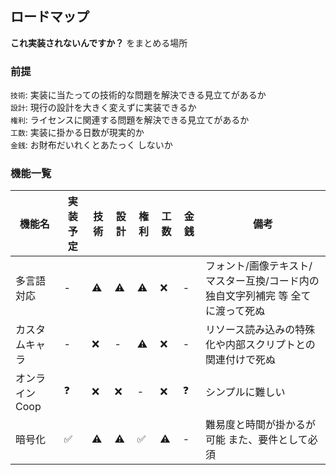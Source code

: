 ## ロードマップ
**これ実装されないんですか？** をまとめる場所

### 前提
`技術`: 実装に当たっての技術的な問題を解決できる見立てがあるか  
`設計`: 現行の設計を大きく変えずに実装できるか  
`権利`: ライセンスに関連する問題を解決できる見立てがあるか  
`工数`: 実装に掛かる日数が現実的か  
`金銭`: お財布だいれくとあたっく しないか  

### 機能一覧
|機能名|実装予定|技術|設計|権利|工数|金銭|備考|
|------|-------|----|----|----|----|----|----|
|多言語対応|-|⚠️|⚠️|⚠️|❌|-|フォント/画像テキスト/マスター互換/コード内の独自文字列補完 等 全てに渡って死ぬ|
|カスタムキャラ|-|❌|-|⚠️|❌|-|リソース読み込みの特殊化や内部スクリプトとの関連付けで死ぬ|
|オンラインCoop|❓|❌|❌|-|❌|❓|シンプルに難しい|
|暗号化|✅|⚠️|⚠️|✅|⚠️|-|難易度と時間が掛かるが可能 また、要件として必須|